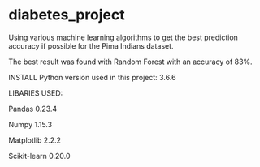 # diabetes_project

Using various machine learning algorithms to get the best prediction accuracy if possible for the Pima Indians dataset.

The best result was found with Random Forest with an accuracy of 83%.

INSTALL Python version used in this project: 3.6.6

LIBARIES USED:

Pandas 0.23.4

Numpy 1.15.3

Matplotlib 2.2.2

Scikit-learn 0.20.0
